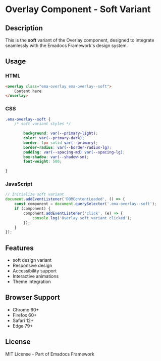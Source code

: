 # Overlay Component - Soft Variant

## Description
This is the **soft** variant of the Overlay component, designed to integrate seamlessly with the Emadocs Framework's design system.

## Usage

### HTML
```html
<overlay class="ema-overlay ema-overlay--soft">
    Content here
</overlay>
```

### CSS
```css
.ema-overlay--soft {
    /* soft variant styles */
    
        background: var(--primary-light);
        color: var(--primary-dark);
        border: 1px solid var(--primary);
        border-radius: var(--border-radius-lg);
        padding: var(--spacing-md) var(--spacing-lg);
        box-shadow: var(--shadow-sm);
        font-weight: 500;
    
}
```

### JavaScript
```javascript
// Initialize soft variant
document.addEventListener('DOMContentLoaded', () => {
    const component = document.querySelector('.ema-overlay--soft');
    if (component) {
        component.addEventListener('click', (e) => {
            console.log('Overlay soft variant clicked');
        });
    }
});
```

## Features
- soft design variant
- Responsive design
- Accessibility support
- Interactive animations
- Theme integration

## Browser Support
- Chrome 60+
- Firefox 60+
- Safari 12+
- Edge 79+

## License
MIT License - Part of Emadocs Framework
